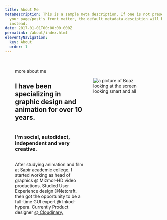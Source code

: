 ```yaml
---
title: About Me
metaDescription: This is a sample meta description. If one is not present in
  your page/post's front matter, the default metadata.desciption will be used
  instead.
date: 2017-01-01T00:00:00.000Z
permalink: /about/index.html
eleventyNavigation:
  key: About
  order: 1
---
```

<section class="about">
more about me

## I have been specializing in graphic design and animation for over 10 years.

### I'm social, autodidact, independent and very creative.

After studying animation and film at Sapir academic college, I started working as head of graphics @ Mizmor-HD video productions. Studied User Experience design @Netcraft. then got the opportunity to be a full-time GUI expert @ Inkod-hypera. Currently Product designer [@ Cloudinary.](https://cloudinary.com)

<img src="https://res.cloudinary.com/aniboaz/image/upload/c_scale,f_auto,q_90,w_560/buzy.jpg" alt="a picture of Boaz looking at the screen looking smart and all" class="fancy">
</section>

<style scoped>
.about img {
    float: right;
    margin: 2rem;    grid-area: aboutimage;
}
.about {
    padding: 2rem;
    display: grid;
    display: grid;
    grid-auto-columns: 1fr;
    grid-template-columns: 1fr 1fr;
    grid-template-rows: auto auto auto auto auto;
    gap: 0px 0px;
    grid-template-areas:
        ". aboutimage"
        ". aboutimage"
        ". aboutimage"
        ". aboutimage"
        ". aboutimage";
}

@media screen and (max-width:768px) {
.content{WIDTH: 100%;}
.about{display:block;}

}
  </style>